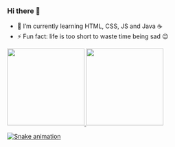 ### Hi there 👋

- 🌱 I’m currently learning HTML, CSS, JS and Java ☕
- ⚡ Fun fact: life is too short to waste time being sad 😉

<div>
  <a href="https://github.com/joaogcastro">
  <img height="180em" src="https://github-readme-stats.vercel.app/api?username=joaogcastro&show_icons=true&theme=tokyonight">
  <img height="180em" src="https://github-readme-stats.vercel.app/api/top-langs/?username=joaogcastro&theme=tokyonight">
</div>

![Snake animation](https://github.com/joaogcastro/joaogcastro/blob/output/github-contribution-grid-snake.svg)

  

